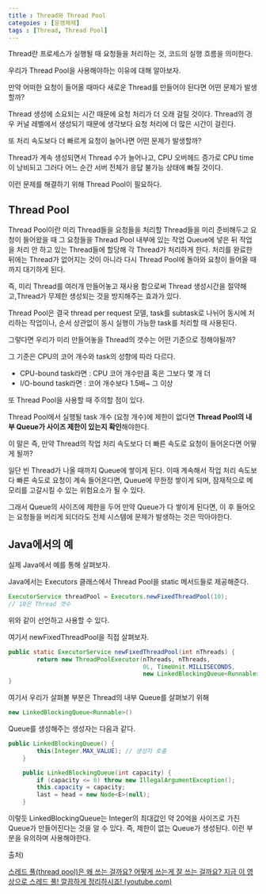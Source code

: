 ```yaml
---
title : Thread와 Thread Pool
categoies : [운영체제]
tags : [Thread, Thread Pool]
---
```


Thread란 프로세스가 실행될 때 요청들을 처리하는 것, 코드의 실행 흐름을 의미한다.

우리가 Thread Pool을 사용해야하는 이유에 대해 알아보자.

만약 어떠한 요청이 들어올 때마다 새로운 Thread를 만들어야 된다면 어떤 문제가 발생할까?

Thread 생성에 소요되는 시간 때문에 요청 처리가 더 오래 걸릴 것이다. Thread의 경우 커널 레벨에서 생성되기 때문에 생각보다 요청 처리에 더 많은 시간이 걸린다.

또 처리 속도보다 더 빠르게 요청이 늘어나면 어떤 문제가 발생할까?

Thread가 계속 생성되면서 Thread 수가 늘어나고, CPU 오버헤드 증가로 CPU time이 낭비되고 그러다 어느 순간 서버 전체가 응답 불가능 상태에 빠질 것이다.

이런 문제를 해결하기 위해 Thread Pool이 필요하다.

## Thread Pool

Thread Pool이란 미리 Thread들을 요청들을 처리할 Thread들을 미리 준비해두고 요청이 들어왔을 때 그 요청들을 Thread Pool 내부에 있는 작업 Queue에 넣은 뒤 작업을 처리 안 하고 있는 Thread들에 할당해 각 Thread가 처리하게 한다. 처리를 완료한 뒤에는 Thread가 없어지는 것이 아니라 다시 Thread Pool에 돌아와 요청이 들어올 때 까지 대기하게 된다.

즉, 미리 Thread를 여러개 만들어놓고 재사용 함으로써 Thread 생성시간을 절약해고,Thread가 무제한 생성되는 것을 방지해주는 효과가 있다.

Thread Pool은 결국 thread per request 모델, task를 subtask로 나뉘어 동시에 처리하는 작업이나, 순서 상관없이 동시 실행이 가능한 task를 처리할 때 사용된다.

그렇다면 우리가 미리 만들어놓을 Thread의 갯수는 어떤 기준으로 정해야될까?

그 기준은 CPU의 코어 개수와 task의 성향에 따라 다르다.

- CPU-bound task라면 : CPU 코어 개수만큼 혹은 그보다 몇 개 더
- I/O-bound task라면 : 코어 개수보다 1.5배~ 그 이상



또 Thread Pool을 사용할 때 주의할 점이 있다.

Thread Pool에서 실행될 task 개수 (요청 개수)에 제한이 없다면 **Thread Pool의 내부 Queue가 사이즈 제한이 있는지 확인**해야한다.

이 말은 즉, 만약 Thread의 작업 처리 속도보다 더 빠른 속도로 요청이 들어온다면 어떻게 될까?

일단 빈 Thread가 나올 때까지 Queue에 쌓이게 된다. 이때 계속해서 작업 처리 속도보다 빠른 속도로 요청이 계속 들어온다면, Queue에 무한정 쌓이게 되며, 잠재적으로 메모리를 고갈시킬 수 있는 위험요소가 될 수 있다.

그래서 Queue의 사이즈에 제한을 두어 만약 Queue가 다 쌓이게 된다면, 이 후 들어오는 요청들을 버리게 되더라도 전체 시스템에 문제가 발생하는 것은 막아야한다.

## Java에서의 예

실제 Java에서 예를 통해 살펴보자.

Java에서는 Executors 클래스에서 Thread Pool을 static 메서드들로 제공해준다.

```java
ExecutorService threadPool = Executors.newFixedThreadPool(10);
// 10은 Thread 갯수
```

위와 같이 선언하고 사용할 수 있다.

여기서 newFixedThreadPool을 직접 살펴보자.

```java
public static ExecutorService newFixedThreadPool(int nThreads) {
        return new ThreadPoolExecutor(nThreads, nThreads,
                                      0L, TimeUnit.MILLISECONDS,
                                      new LinkedBlockingQueue<Runnable>());
}
```

여기서 우리가 살펴볼 부분은 Thread의 내부 Queue를 살펴보기 위해

```java
new LinkedBlockingQueue<Runnable>()
```

Queue를 생성해주는 생성자는 다음과 같다.

```java
public LinkedBlockingQueue() {
        this(Integer.MAX_VALUE); // 생성자 호출
    }

    public LinkedBlockingQueue(int capacity) {
        if (capacity <= 0) throw new IllegalArgumentException();
        this.capacity = capacity;
        last = head = new Node<E>(null);
    }
```

이렇듯 LinkedBlockingQueue는 Integer의 최대값인 약 20억을 사이즈로 가진 Queue가 만들어진다는 것을 알 수 있다. 즉, 제한이 없는 Queue가 생성된다. 이런 부분을 유의하며 사용해야한다.





출처)

[스레드 풀(thread pool)은 왜 쓰는 걸까요? 어떻게 쓰는게 잘 쓰는 걸까요? 지금 이 영상으로 스레드 풀! 깔끔하게 정리하시죠! (youtube.com)](https://www.youtube.com/watch?v=B4Of4UgLfWc&ab_channel=쉬운코드)